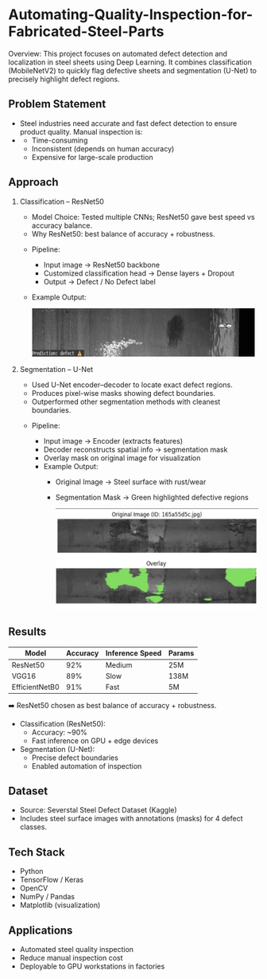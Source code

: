 # Automating-Quality-Inspection-for-Fabricated-Steel-Parts
Overview: This project focuses on automated defect detection and localization in steel sheets using Deep Learning.
It combines classification (MobileNetV2) to quickly flag defective sheets and segmentation (U-Net) to precisely highlight defect regions.

## Problem Statement
- Steel industries need accurate and fast defect detection to ensure product quality. Manual inspection is:
- - Time-consuming
  - Inconsistent (depends on human accuracy)
  - Expensive for large-scale production

## Approach
1. Classification – ResNet50
   - Model Choice: Tested multiple CNNs; ResNet50 gave best speed vs accuracy balance.
   - Why ResNet50: best balance of accuracy + robustness.
   * Pipeline:
     - Input image → ResNet50 backbone
     - Customized classification head → Dense layers + Dropout
     - Output → Defect / No Defect label
    * Example Output:

      ![Classification result](images/defect.png)

2. Segmentation – U-Net
   - Used U-Net encoder–decoder to locate exact defect regions.
   - Produces pixel-wise masks showing defect boundaries.
   - Outperformed other segmentation methods with cleanest boundaries.
   * Pipeline:
     - Input image → Encoder (extracts features)
     - Decoder reconstructs spatial info → segmentation mask
     - Overlay mask on original image for visualization
     
     * Example Output:
       - Original Image → Steel surface with rust/wear
       - Segmentation Mask → Green highlighted defective regions


         ![Defect Segmentation](images/segment.png)

## Results

| Model       | Accuracy | Inference Speed | Params |
|-------------|----------|-----------------|--------|
| ResNet50    | 92%      | Medium          | 25M    |
| VGG16       | 89%      | Slow            | 138M   |
| EfficientNetB0 | 91%   | Fast            | 5M     |

➡️ ResNet50 chosen as best balance of accuracy + robustness.

- Classification (ResNet50):
  - Accuracy: ~90%
  - Fast inference on GPU + edge devices
- Segmentation (U-Net):
  - Precise defect boundaries
  - Enabled automation of inspection

## Dataset
- Source: Severstal Steel Defect Dataset (Kaggle)
- Includes steel surface images with annotations (masks) for 4 defect classes.

## Tech Stack
- Python
- TensorFlow / Keras
- OpenCV
- NumPy / Pandas
- Matplotlib (visualization)

## Applications
- Automated steel quality inspection
- Reduce manual inspection cost
- Deployable to GPU workstations in factories
